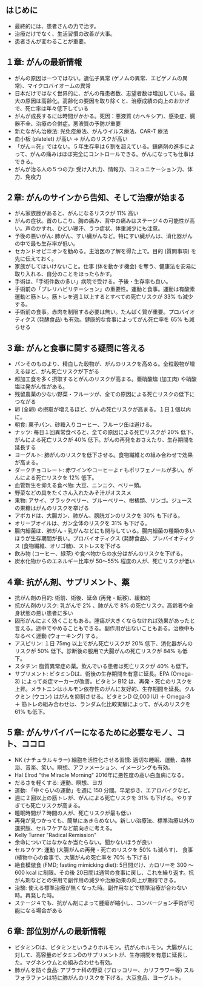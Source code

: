 ## はじめに

* 最終的には、患者さんの力で治す。
* 治療だけでなく、生活習慣の改善が大事。
* 患者さんが変わることが重要。

## １章: がんの最新情報

* がんの原因は一つではない。遺伝子異常 (ゲノムの異常、エピゲノムの異常)、マイクロバイオームの異常
* 日本だけではなく世界的に、がんの罹患者数、志望者数は増加している。最大の原因は高齢化。高齢化の要因を取り除くと、治療成績の向上のおかげで、死亡率は年々低下している
* がんが成長するには時間がかかる。死因：悪液質 (カヘキシア)、感染症、臓器不全、治療の合併症。悪液質の予防が重要
* 新たながん治療法: 光免疫療法、がんウイルス療法、CAR-T 療法
* 血小板 (platelet) が高い → がんのリスクが高い
* 「がん＝死」ではない。５年生存率は６割を超えている。鎮痛剤の進歩によって、がんの痛みはほぼ完全にコントロールできる。がんになっても仕事はできる。
* がんが治る人の５つの力: 受け入れ力、情報力、コミュニケーション力、体力、免疫力

## ２章: がんのサインから告知、そして治療が始まる

* がん家族歴があると、がんになるリスクが 11% 高い
* がんの症状。首のしこり、胸の痛み、背中の痛みはステージ４の可能性が高い。声のかすれ、ひどい寝汗、うつ症状、体重減少にも注意。
* 予後の悪いがん: 肺がん、すい臓がんなど。特にすい臓がんは、消化器がんの中で最も生存率が低い。
* セカンドオピニオンを勧める。主治医の了解を得た上で。目的 (質問事項) を先に伝えておく。
* 家族がしてはいけないこと。仕事 (体を動かす機会) を奪う、健康法を安易に取り入れる、自分のことをほったらかす。
* 手術は、「手術件数の多い」病院で受ける。予後・生存率も良い。
* 手術前の「プレリハビリテーション」の重要性。運動と食事。運動は有酸素運動と筋トレ。筋トレを週１以上するとすべての死亡リスクが 33% も減少する。
* 手術前の食事。赤肉を制限する必要は無い。たんぱく質が重要。プロバイオティクス (発酵食品) も有効。健康的な食事によってがん死亡率を 65% も減らせる

## ３章: がんと食事に関する疑問に答える

* パンそのものより、精白した穀物が、がんのリスクを高める。全粒穀物が増えるほど、がん死亡リスクが下がる
* 超加工食を多く摂取するとがんのリスクが高まる。亜硝酸塩 (加工肉) や硝酸塩は発がん性がある。
* 残留農薬の少ない野菜・フルーツが、全ての原因による死亡リスクの低下につながる
* 卵 (全卵) の摂取が増えるほど、がんの死亡リスクが高まる。１日１個以内に。
* 朝食: 菓子パン、砂糖入りコーヒー、フルーツ缶は避ける。
* ナッツ: 毎日１回異常食べると、全ての原因による死亡リスクが 20% 低下、がんによる死亡リスクが 40% 低下。がんの再発をおさえたり、生存期間を延長する
* ヨーグルト: 肺がんのリスクを低下させる。食物繊維との組み合わせで効果が高まる。
* ダークチョコレート: 赤ワインやコーヒーよｒもポリフェノールが多い。がんによる死亡リスクを 12% 低下。
* 血管新生を抑える食べ物: 大豆、ニンニク、ベリー類。
* 野菜などの具をたくさん入れたみそ汁がオススメ
* 果物: アサイ、ブラックベリー、ブルーベリー、柑橘類、リンゴ。ジュースの果糖はがんのリスクを挙げる
* アボカドは、大腸ガン、肺がん、膀胱ガンのリスクを 30% も下げる。
* オリーブオイルは、ガン全体のリスクを 31% も下げる。
* 腸内細菌は、肺がん・乳がんなどにも関与している。腸内細菌の種類の多いほうが生存期間が長い。プロバイオティクス (発酵食品)、プレバイオティクス (食物繊維、オリゴ糖)、ストレスを下げる
* 飲み物 (コーヒー、緑茶) や食べ物からの水分はがんのリスクを下げる。
* 炭水化物からのエネルギー比率が 50〜55% 程度の人が、死亡リスクが低い

## ４章: 抗がん剤、サプリメント、薬

* 抗がん剤の目的: 術前、術後、延命 (再発・転移)、緩和的
* 抗がん剤のリスク: 乳がんで 2% 、肺がんで 8% の死亡リスク。高齢者や全身状態の悪い患者に多い
* 固形がんによく効くこともある。腫瘍が大きくならなければ効果があったと言える。途中でやめることもできる。副作用が出ないこともある。治療中もなるべく運動 (ウォーキング) する。
* アスピリン: １日 75mg 以上でがん死亡リスクが 20% 低下、消化器がんのリスクが 50% 低下。診断後の服用で大腸がんの死亡リスクが 84% も低下。
* スタチン: 脂質異常症の薬。飲んでいる患者は死亡リスクが 40% も低下。
* サプリメント: ビタミンDは、術後の生存期間を有意に延長。EPA (Omega-3) によって炎症マーカーが改善。ビタミン B12 は、再発・死亡のリスクを上昇。メラトニンはホルモン依存性のがんに友好的、生存期間を延長。クルクミン (ウコン) はがんを抑制させる。ビタミンD (2,000 IU) ＋ Omega-3 ＋ 筋トレの組み合わせは、ランダム化比較実験によって、がんのリスクを 61% も低下。

## ５章: がんサバイバーになるために必要なモノ、コト、ココロ

* NK (ナチュラルキラー) 細胞を活性化させる習慣: 適切な睡眠、運動、森林浴、音楽、笑い。瞑想、アファメーション、イメージングも有効。
* Hal Elrod "the Miracle Morning" 2016年に悪性度の高い白血病になる。
* だるさを軽くする: 運動、瞑想、ヨガ
* 運動: 「中ぐらいの運動」を週に 150 分間。早足歩き、エアロバイクなど。
* 週に２回以上の筋トレが、がんによる死亡リスクを 31% も下げる。やりすぎても死亡リスクが高まる。
* 睡眠時間が７時間の人が、死亡リスクが最も低い
* 再発が見つかっても、簡単にあきらめない。新しい治療法、標準治療以外の選択肢、セルフケアなど前向きに考える。
* Kelly Turner "Radical Remission"
* 余命についてはなかなか当たらない。聞かないほうが良い
* セルフケア: 運動 (大腸がんの再発・死亡のリスクを 50% も減らす)、 食事 (植物中心の食事で、大腸がんの死亡率を 70% も下げる)
* 絶食模倣食 (FMD; fasting mimicking diet): 5日間だけ、カロリーを 300 〜 600 kcal に制限。その後 20日間は通常の食事に戻し、これを繰り返す。抗がん剤などとの併用で副作用の減少や治療効果の向上が期待できる。
* 治験: 使える標準治療が無くなった時。副作用などで標準治療が合わない時。再発した時。
* ステージ４でも、抗がん剤によって腫瘍が縮小し、コンバージョン手術が可能になる場合がある

## ６章: 部位別がんの最新情報

* ビタミンDは、ビタミンというよりホルモン。抗がんホルモン。大腸がんに対して、高容量のビタミンDのサプリメントが、生存期間を有意に延長した。マグネシウムとの組み合わせも有効。
* 肺がんを防ぐ食品: アブラナ科の野菜 (ブロッコリー、カリフラワー等) スルフォラファンは特に肺がんのリスクを下げる。大豆食品、ヨーグルト。
